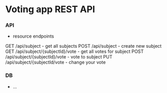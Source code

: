 # Voting app REST API

### API

* resource endpoints

GET /api/subject - get all subjects
POST /api/subject - create new subject
GET /api/subject/{subjectId}/vote - get all votes for subject
POST /api/subject/{subjectId}/vote - vote to subject
PUT /api/subject/{subjectId/vote - change your vote

### DB


* ...

